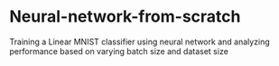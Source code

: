 # Neural-network-from-scratch
Training a Linear MNIST classifier using neural network and analyzing performance based on varying batch size and dataset size
